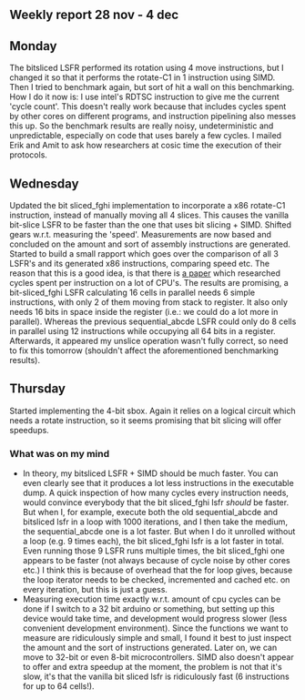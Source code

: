 ## Weekly report 28 nov - 4 dec

## Monday

The bitsliced LSFR performed its rotation using 4 move instructions, but I changed it so that it performs the
rotate-C1 in 1 instruction using SIMD. Then I tried to benchmark again, but sort of hit a wall on this benchmarking.
How I do it now is: I use intel's RDTSC instruction to give me the current 'cycle count'. This doesn't really work
because that includes cycles spent by other cores on different programs, and instruction pipelining also messes this up.
So the benchmark results are really noisy, undeterministic and unpredictable, especially on code that uses barely a few
cycles. I mailed Erik and Amit to ask how researchers at cosic time the execution of their protocols.

## Wednesday

Updated the bit sliced_fghi implementation to incorporate a x86 rotate-C1 instruction, instead of manually moving all
4
slices. This causes the vanilla bit-slice LSFR to be faster than the one that uses bit slicing + SIMD.
Shifted gears w.r.t. measuring the 'speed'. Measurements are now based and concluded on the amount and sort
of assembly instructions are generated. Started to build a small rapport which goes over the comparison of all 3 LSFR's
and its generated x86 instructions, comparing speed etc. The reason that this is a good idea, is that there
is [a paper](https://www.agner.org/optimize/instruction_tables.pdf)
which researched cycles spent per instruction on a lot of CPU's.
The results are promising, a bit-sliced_fghi LSFR calculating 16 cells in parallel needs 6 simple instructions, with
only 2
of them moving from stack to register. It also only needs 16 bits in space inside the register (i.e.: we could do a lot
more in parallel). Whereas the previous
sequential_abcde LSFR could only do 8 cells in parallel using 12 instructions while occupying all 64 bits in a register.
Afterwards, it appeared my unslice operation wasn't fully correct, so need to fix this tomorrow (shouldn't affect the
aforementioned benchmarking results).

## Thursday

Started implementing the 4-bit sbox. Again it relies on a logical circuit which needs a rotate instruction, so it seems
promising that bit slicing will offer speedups.

### What was on my mind

- In theory, my bitsliced LSFR + SIMD should be much faster. You can even clearly see that it produces a lot less
  instructions in the executable dump. A quick inspection of how many cycles every instruction needs, would convince
  everybody that the bit sliced_fghi lsfr *should* be faster. But when I, for example, execute both the old
  sequential_abcde and
  bitsliced lsfr in a loop with 1000 iterations, and I then take the medium, the sequential_abcde one is a lot faster.
  But
  when I do it unrolled without a loop (e.g. 9 times each), the bit sliced_fghi lsfr is a lot faster in total. Even
  running
  those 9 LSFR runs multiple times, the bit sliced_fghi one appears to be faster (not always because of cycle noise by
  other
  cores etc.) I think
  this is because of overhead that the for loop gives, because the loop iterator needs to be checked, incremented and
  cached etc. on every iteration, but this is just a guess.
- Measuring execution time exactly w.r.t. amount of cpu cycles can be done if I switch to a 32 bit arduino or
  something, but setting up this device would take time, and development would progress slower (less convenient
  development environment). Since the functions we
  want to measure are ridiculously simple and small, I found it best to just inspect the amount and the sort of
  instructions generated. Later on, we can move to 32-bit or even 8-bit microcontrollers. SIMD also doesn't appear to
  offer and extra speedup at the moment, the problem is not that it's slow, it's that the vanilla bit sliced lsfr
  is ridiculously fast (6 instructions for up to 64 cells!).

